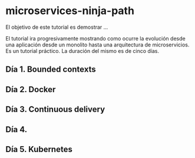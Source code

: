 # microservices-ninja-path

El objetivo de este tutorial es demostrar ...

El tutorial ira progresivamente mostrando como ocurre la evolución desde una aplicación desde un monolito hasta una arquitectura de microservicios. Es un tutorial práctico. La duración del mismo es de cinco días.

## Día 1. Bounded contexts


## Día 2. Docker


## Día 3. Continuous delivery


## Día 4. 


## Día 5. Kubernetes
